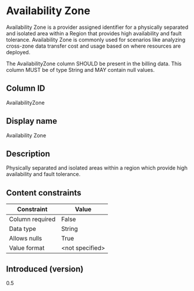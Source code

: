 # Availability Zone

Availability Zone is a provider assigned identifier for a physically separated and isolated area within a Region that provides high availability and fault tolerance. Availability Zone is commonly used for scenarios like analyzing cross-zone data transfer cost and usage based on where resources are deployed.

The AvailabilityZone column SHOULD be present in the billing data. This column MUST be of type String and MAY contain null values.

## Column ID

AvailabilityZone

## Display name

Availability Zone

## Description

Physically separated and isolated areas within a region which provide high availability and fault tolerance.

## Content constraints

| Constraint      | Value           |
|-----------------|-----------------|
| Column required | False            |
| Data type       | String          |
| Allows nulls    | True            |
| Value format    | \<not specified> |

## Introduced (version)

0.5